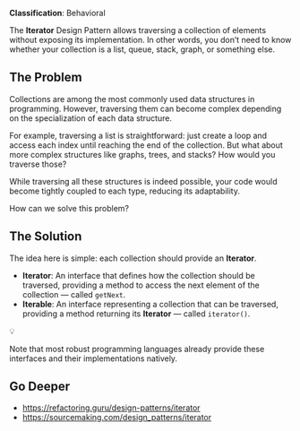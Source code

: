 **Classification**: Behavioral

The **Iterator** Design Pattern allows traversing a collection of elements without exposing its implementation. In other words, you don’t need to know whether your collection is a list, queue, stack, graph, or something else.

## The Problem

Collections are among the most commonly used data structures in programming. However, traversing them can become complex depending on the specialization of each data structure.

For example, traversing a list is straightforward: just create a loop and access each index until reaching the end of the collection. But what about more complex structures like graphs, trees, and stacks? How would you traverse those?

While traversing all these structures is indeed possible, your code would become tightly coupled to each type, reducing its adaptability.

How can we solve this problem?

## The Solution

The idea here is simple: each collection should provide an **Iterator**.

- **Iterator**: An interface that defines how the collection should be traversed, providing a method to access the next element of the collection — called `getNext`.
- **Iterable**: An interface representing a collection that can be traversed, providing a method returning its **Iterator** — called `iterator()`.

<aside class="callout">
  <div class="icon">💡</div>
  <div class="content">
    <p>Note that most robust programming languages already provide these interfaces and their implementations natively.</p>
  </div>
</aside>

## Go Deeper

- <https://refactoring.guru/design-patterns/iterator>
- <https://sourcemaking.com/design_patterns/iterator>